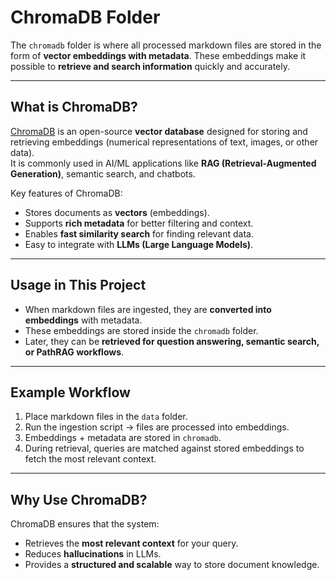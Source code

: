 # ChromaDB Folder

The `chromadb` folder is where all processed markdown files are stored in the form of **vector embeddings with metadata**. These embeddings make it possible to **retrieve and search information** quickly and accurately.

---

## What is ChromaDB?
[ChromaDB](https://docs.trychroma.com/) is an open-source **vector database** designed for storing and retrieving embeddings (numerical representations of text, images, or other data).  
It is commonly used in AI/ML applications like **RAG (Retrieval-Augmented Generation)**, semantic search, and chatbots.  

Key features of ChromaDB:
- Stores documents as **vectors** (embeddings).
- Supports **rich metadata** for better filtering and context.
- Enables **fast similarity search** for finding relevant data.
- Easy to integrate with **LLMs (Large Language Models)**.

---

## Usage in This Project
- When markdown files are ingested, they are **converted into embeddings** with metadata.  
- These embeddings are stored inside the `chromadb` folder.  
- Later, they can be **retrieved for question answering, semantic search, or PathRAG workflows**.

---

## Example Workflow
1. Place markdown files in the `data` folder.
2. Run the ingestion script → files are processed into embeddings.
3. Embeddings + metadata are stored in `chromadb`.
4. During retrieval, queries are matched against stored embeddings to fetch the most relevant context.

---

## Why Use ChromaDB?
ChromaDB ensures that the system:
- Retrieves the **most relevant context** for your query.
- Reduces **hallucinations** in LLMs.
- Provides a **structured and scalable** way to store document knowledge.

